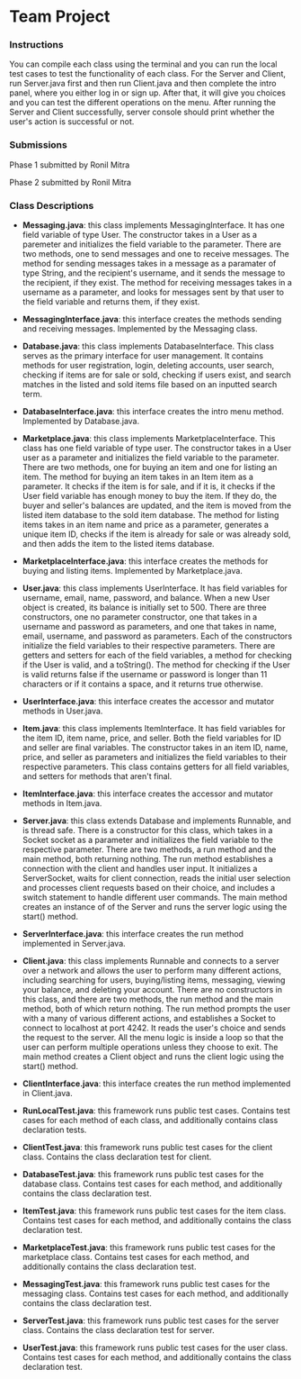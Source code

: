 # Team Project

### Instructions

You can compile each class using the terminal and you can run the local test cases to test the functionality of each class. For the Server and Client, run Server.java first and then run Client.java and then complete the intro panel, where you either log in or sign up. After that, it will give you choices and you can test the different operations on the menu. After running the Server and Client successfully, server console should print whether the user's action is successful or not.

### Submissions
Phase 1 submitted by Ronil Mitra

Phase 2 submitted by Ronil Mitra



### Class Descriptions

- **Messaging.java**: this class implements MessagingInterface. It has one field variable of type User. The constructor takes in a User as a paremeter and initializes the field variable to the parameter. There are two methods, one to send messages and one to receive messages. The method for sending messages takes in a message as a paramater of type String, and the recipient's username, and it sends the message to the recipient, if they exist. The method for receiving messages takes in a username as a parameter, and looks for messages sent by that user to the field variable and returns them, if they exist. 

- **MessagingInterface.java**: this interface creates the methods sending and receiving messages. Implemented by the Messaging class. 

- **Database.java**: this class implements DatabaseInterface. This class serves as the primary interface for user management. It contains methods for user registration, login, deleting accounts, user search, checking if items are for sale or sold, checking if users exist, and search matches in the listed and sold items file based on an inputted search term. 

- **DatabaseInterface.java**: this interface creates the intro menu method. Implemented by Database.java. 

- **Marketplace.java**: this class implements MarketplaceInterface. This class has one field variable of type user. The constructor takes in a User user as a parameter and initializes the field variable to the parameter. There are two methods, one for buying an item and one for listing an item. The method for buying an item takes in an Item item as a parameter. It checks if the item is for sale, and if it is, it checks if the User field variable has enough money to buy the item. If they do, the buyer and seller's balances are updated, and the item is moved from the listed item database to the sold item database. The method for listing items takes in an item name and price as a parameter, generates a unique item ID, checks if the item is already for sale or was already sold, and then adds the item to the listed items database. 

- **MarketplaceInterface.java**: this interface creates the methods for buying and listing items. Implemented by Marketplace.java. 

- **User.java**: this class implements UserInterface. It has field variables for username, email, name, password, and balance. When a new User object is created, its balance is initially set to 500. There are three constructors, one no parameter constructor, one that takes in a username and password as parameters, and one that takes in name, email, username, and password as parameters. Each of the constructors initialize the field variables to their respective parameters. There are getters and setters for each of the field variables, a method for checking if the User is valid, and a toString(). The method for checking if the User is valid returns false if the username or password is longer than 11 characters or if it contains a space, and it returns true otherwise. 

- **UserInterface.java**: this interface creates the accessor and mutator methods in User.java. 

- **Item.java**: this class implements ItemInterface. It has field variables for the item ID, item name, price, and seller. Both the field variables for ID and seller are final variables. The constructor takes in an item ID, name, price, and seller as parameters and initializes the field variables to their respective parameters. This class contains getters for all field variables, and setters for methods that aren't final. 

- **ItemInterface.java**: this interface creates the accessor and mutator methods in Item.java.
  
- **Server.java**: this class extends Database and implements Runnable, and is thread safe. There is a constructor for this class, which takes in a Socket socket as a parameter and initializes the field variable to the respective parameter. There are two methods, a run method and the main method, both returning nothing. The run method establishes a connection with the client and handles user input. It initializes a ServerSocket, waits for client connection, reads the initial user selection and processes client requests based on their choice, and includes a switch statement to handle different user commands. The main method creates an instance of of the Server and runs the server logic using the start() method. 

- **ServerInterface.java**: this interface creates the run method implemented in Server.java. 

- **Client.java**: this class implements Runnable and connects to a server over a network and allows the user to perform many different actions, including searching for users, buying/listing items, messaging, viewing your balance, and deleting your account. There are no constructors in this class, and there are two methods, the run method and the main method, both of which return nothing. The run method prompts the user with a many of various different actions, and establishes a Socket to connect to localhost at port 4242. It reads the user's choice and sends the request to the server. All the menu logic is inside a loop so that the user can perform multiple operations unless they choose to exit. The main method creates a Client object and runs the client logic using the start() method. 

- **ClientInterface.java**: this interface creates the run method implemented in Client.java.

- **RunLocalTest.java**: this framework runs public test cases. Contains test cases for each method of each class, and additionally contains class declaration tests. 

- **ClientTest.java**: this framework runs public test cases for the client class. Contains the class declaration test for client.

- **DatabaseTest.java**: this framework runs public test cases for the database class. Contains test cases for each method, and additionally contains the class declaration test.

- **ItemTest.java**: this framework runs public test cases for the item class. Contains test cases for each method, and additionally contains the class declaration test.

- **MarketplaceTest.java**: this framework runs public test cases for the marketplace class. Contains test cases for each method, and additionally contains the class declaration test.

- **MessagingTest.java**: this framework runs public test cases for the messaging class. Contains test cases for each method, and additionally contains the class declaration test.

- **ServerTest.java**: this framework runs public test cases for the server class. Contains the class declaration test for server.

- **UserTest.java**: this framework runs public test cases for the user class. Contains test cases for each method, and additionally contains the class declaration test.

